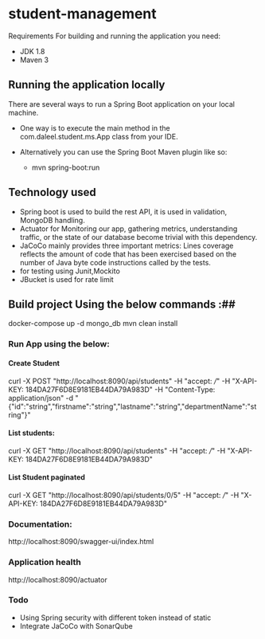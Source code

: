 # student-management
Requirements
For building and running the application you need:

* JDK 1.8
* Maven 3
## Running the application locally
There are several ways to run a Spring Boot application on your local machine. 
* One way is to execute the main method in the com.daleel.student.ms.App class from your IDE.

* Alternatively you can use the Spring Boot Maven plugin like so:

   * mvn spring-boot:run
## Technology used
* Spring boot is used to build the rest API, it is used in validation, MongoDB handling.
* Actuator for Monitoring our app, gathering metrics, understanding traffic, or the state of our database become trivial with this dependency.
* JaCoCo mainly provides three important metrics: Lines coverage reflects the amount of code that has been exercised based on the number of Java byte code instructions called by the tests.
* for testing using Junit,Mockito
* JBucket is used for rate limit
## Build project Using the below commands :##

docker-compose up -d mongo_db
mvn clean install
### Run App using the below:
#### Create Student
curl -X POST "http://localhost:8090/api/students" -H "accept: */*" -H "X-API-KEY: 184DA27F6D8E9181EB44DA79A983D" -H "Content-Type: application/json" -d "{\"id\":\"string\",\"firstname\":\"string\",\"lastname\":\"string\",\"departmentName\":\"string\"}"

#### List students:
curl -X GET "http://localhost:8090/api/students" -H "accept: */*" -H "X-API-KEY: 184DA27F6D8E9181EB44DA79A983D"

#### List Student paginated
curl -X GET "http://localhost:8090/api/students/0/5" -H "accept: */*" -H "X-API-KEY: 184DA27F6D8E9181EB44DA79A983D"

### Documentation:
http://localhost:8090/swagger-ui/index.html

### Application health
http://localhost:8090/actuator

### Todo
* Using Spring security with different token instead of static
* Integrate JaCoCo with SonarQube

